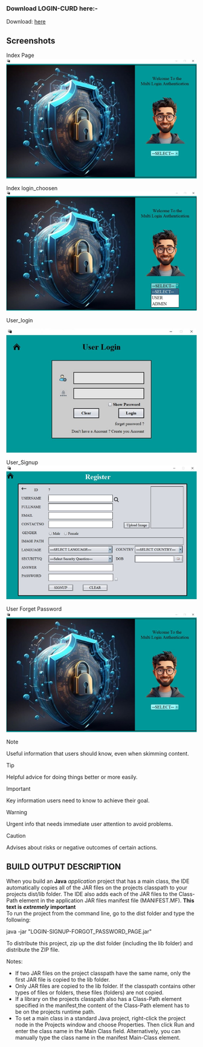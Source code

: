### Download **LOGIN-CURD** here:-
Download: [here](https://github.com/MehtaAbhay27/LOGIN-CURD/releases/tag/v0.1)

## Screenshots
Index Page
![Index Page](https://github.com/MehtaAbhay27/LOGIN-CURD/blob/cbe416b37accf46348b1e4bd3e2971bdcdb94196/images/Index_page.jpg)

Index login_choosen
![Index login_choosen](https://github.com/MehtaAbhay27/LOGIN-CURD/blob/cabbb948e40894bf78b24c7e9d5987176978810d/images/Index%20login_choosen.jpg)

User_login

![User_login](https://github.com/MehtaAbhay27/LOGIN-CURD/blob/23fcf8bf7ac9f043266cec97030cde2db7657707/images/User_login.jpg)

User_Signup
![User_Signup](https://github.com/MehtaAbhay27/LOGIN-CURD/blob/11daa8c5f0fb224d834dab90dede4b073a8c9fdf/images/User_Signup.jpg)

User Forget Password
![User forget_password](https://github.com/MehtaAbhay27/LOGIN-CURD/blob/cbe416b37accf46348b1e4bd3e2971bdcdb94196/images/Index_page.jpg)

> [!NOTE]
> Useful information that users should know, even when skimming content.

> [!TIP]
> Helpful advice for doing things better or more easily.

> [!IMPORTANT]
> Key information users need to know to achieve their goal.

> [!WARNING]
> Urgent info that needs immediate user attention to avoid problems.

> [!CAUTION]
> Advises about risks or negative outcomes of certain actions.


## BUILD OUTPUT DESCRIPTION

When you build an **Java** *application* project that has a main class, the IDE
automatically copies all of the JAR
files on the projects classpath to your projects dist/lib folder. The IDE
also adds each of the JAR files to the Class-Path element in the application
JAR files manifest file (MANIFEST.MF).
**This text is _extremely_ important**	
To run the project from the command line, go to the dist folder and
type the following:

java -jar "LOGIN-SIGNUP-FORGOT_PASSWORD_PAGE.jar" 

To distribute this project, zip up the dist folder (including the lib folder)
and distribute the ZIP file.

Notes:

* If two JAR files on the project classpath have the same name, only the first
JAR file is copied to the lib folder.
* Only JAR files are copied to the lib folder.
If the classpath contains other types of files or folders, these files (folders)
are not copied.
* If a library on the projects classpath also has a Class-Path element
specified in the manifest,the content of the Class-Path element has to be on
the projects runtime path.
* To set a main class in a standard Java project, right-click the project node
in the Projects window and choose Properties. Then click Run and enter the
class name in the Main Class field. Alternatively, you can manually type the
class name in the manifest Main-Class element.

